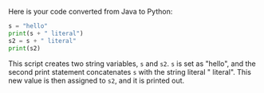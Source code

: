 Here is your code converted from Java to Python:

```python
s = "hello"
print(s + " literal")
s2 = s + " literal"
print(s2)
```

This script creates two string variables, `s` and `s2`. `s` is set as "hello", and the second print statement concatenates `s` with the string literal " literal". This new value is then assigned to `s2`, and it is printed out.
